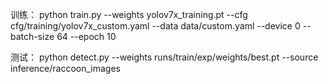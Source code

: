 训练：
 python train.py --weights yolov7x_training.pt --cfg cfg/training/yolov7x_custom.yaml --data data/custom.yaml --device 0 --batch-size 64 --epoch 10
 
测试：
 python detect.py --weights runs/train/exp/weights/best.pt --source inference/raccoon_images
